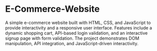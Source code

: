 # E-Commerce-Website
A simple e-commerce website built with HTML, CSS, and JavaScript to provide interactivity and a responsive user interface. Features include a dynamic shopping cart, API-based login validation, and an interactive signup page with form validation. The project demonstrates DOM manipulation, API integration, and JavaScript-driven interactivity.
